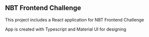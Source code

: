 ## NBT Frontend Challenge

This project includes a React application for NBT Frontend Challenge

App is created with Typescript and Material UI for designing
